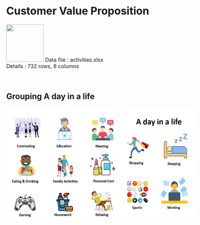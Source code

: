 <h1>Customer Value Proposition</h1>

<p align="left">
<img src="https://cdn.iconscout.com/icon/free/png-512/microsoft-excel-2-569282.png"
     width="100" height="100" > Data file : activities.xlsx <br>
Details   : 732 rows, 8 columns
</p>
<br>

<h2>Grouping A day in a life</h2>
<p align="left">
<img src="https://github.com/PaoLastHope/BADS7105/blob/31534bf09ab4642b5cfaec2cd92730db8f4e5bb8/HOMEWORK%2003/images/1.PNG"
     width="600" height="300" >
</p>
